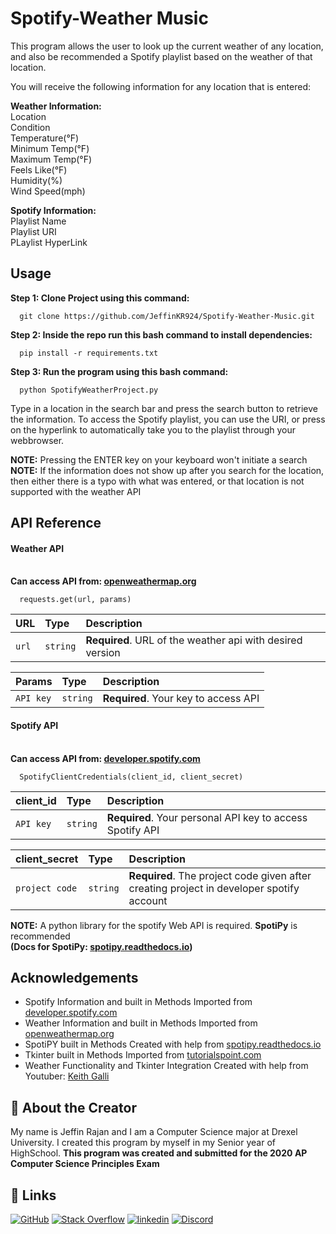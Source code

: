 
# Spotify-Weather Music

This program allows the user to look up the current weather of any location, and also be recommended a Spotify playlist based on the weather of that location. 

You will receive the following information for any location that is entered:

**Weather Information:**\
Location\
Condition\
Temperature(°F)\
Minimum Temp(°F)\
Maximum Temp(°F)\
Feels Like(°F)\
Humidity(%)\
Wind Speed(mph)

**Spotify Information:**\
Playlist Name\
Playlist URI\
PLaylist HyperLink





## Usage
**Step 1: Clone Project using this command:**
```
  git clone https://github.com/JeffinKR924/Spotify-Weather-Music.git
```
**Step 2: Inside the repo run this bash command to install dependencies:**
```
  pip install -r requirements.txt
```
**Step 3: Run the program using this bash command:**
```
  python SpotifyWeatherProject.py
```

Type in a location in the search bar and press the search button to retrieve the information. To access the Spotify playlist, you can use the URI, or press on the hyperlink to automatically take you to the playlist through your webbrowser.

**NOTE:** Pressing the ENTER key on your keyboard won't initiate a search\
**NOTE:** If the information does not show up after you search for the location, then either there is a typo with what was entered, or that location is not supported with the weather API


## API Reference

#### Weather API
\
**Can access API from: [openweathermap.org](https://openweathermap.org/)**

```
  requests.get(url, params)
```

| URL       | Type     | Description                                               |
| :-------- | :------- | :---------------------------------------------------------|
| `url`     | `string` | **Required**. URL of the weather api with desired version |


| Params | Type     | Description                             |
| :-------- | :------- | :------------------------------------|
| `API key` | `string` | **Required**. Your key to access API |



#### Spotify API
\
**Can access API from: [developer.spotify.com](https://developer.spotify.com/)**

```
  SpotifyClientCredentials(client_id, client_secret)
```

| client_id | Type     | Description                                               |
| :-------- | :------- | :---------------------------------------------------------|
| `API key` | `string` | **Required**. Your personal API key to access Spotify API |

| client_secret | Type     | Description                                                                              |
| :--------     | :------- | :---------------------------------------------------------                               |
| `project code`| `string` | **Required**. The project code given after creating project in developer spotify account |

**NOTE:** A python library for the spotify Web API is required. **SpotiPy** is recommended \
**(Docs for SpotiPy: [spotipy.readthedocs.io](https://spotipy.readthedocs.io/en/master/))**






## Acknowledgements

 - Spotify Information and built in Methods Imported from [developer.spotify.com](https://developer.spotify.com/)
 - Weather Information and built in Methods Imported from [openweathermap.org](https://openweathermap.org/)
 - SpotiPY built in Methods Created with help from [spotipy.readthedocs.io](https://spotipy.readthedocs.io/en/master/)
 - Tkinter built in Methods Imported from [tutorialspoint.com](https://tutorialspoint.dev/language/python/python-gui-tkinter)
 - Weather Functionality and Tkinter Integration Created with help from Youtuber: [Keith Galli](https://www.youtube.com/c/KGMIT/featured)
 

## 🚀 About the Creator
My name is Jeffin Rajan and I am a Computer Science major at Drexel University. I created this program by myself in my Senior year of HighSchool. **This program was created and submitted for the 2020 AP Computer Science Principles Exam**


## 🔗 Links
[![GitHub](https://img.shields.io/badge/github-%23121011.svg?style=for-the-badge&logo=github&logoColor=white)](http://www.github.com/JeffinKR924)
[![Stack Overflow](https://img.shields.io/badge/-Stackoverflow-FE7A16?style=for-the-badge&logo=stack-overflow&logoColor=white)](https://www.stackoverflow.com/users/19504427/jeffin-rajan)
[![linkedin](https://img.shields.io/badge/linkedin-0A66C2?style=for-the-badge&logo=linkedin&logoColor=white)](https://www.linkedin.com/in/jeffin-k-rajan/)
[![Discord](https://img.shields.io/badge/discord-%237289DA.svg?style=for-the-badge&logo=discord&logoColor=white)](https://discordapp.com/users/750429356739788933/)


